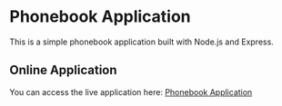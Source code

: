 # Phonebook Application

This is a simple phonebook application built with Node.js and Express.

## Online Application

You can access the live application here: [Phonebook Application](https://fullstack-open-d7jk.onrender.com/)
